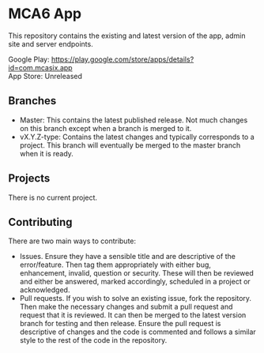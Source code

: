 # MCA6 App
This repository contains the existing and latest version of the app, admin site and server endpoints.

Google Play: https://play.google.com/store/apps/details?id=com.mcasix.app \
App Store: Unreleased

## Branches
- Master: This contains the latest published release. Not much changes on this branch except when a branch is merged to it.
- vX.Y.Z-type: Contains the latest changes and typically corresponds to a project. This branch will eventually be merged to the master branch when it is ready.

## Projects
There is no current project.

## Contributing
There are two main ways to contribute:
- Issues. Ensure they have a sensible title and are descriptive of the error/feature. Then tag them appropriately with either bug, enhancement, invalid, question or security. These will then be reviewed and either be answered, marked accordingly, scheduled in a project or acknowledged.
- Pull requests. If you wish to solve an existing issue, fork the repository. Then make the necessary changes and submit a pull request and request that it is reviewed. It can then be merged to the latest version branch for testing and then release. Ensure the pull request is descriptive of changes and the code is commented and follows a similar style to the rest of the code in the repository.
